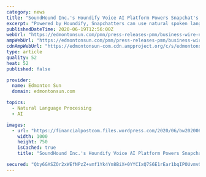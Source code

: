 ```yaml
---
category: news
title: "SoundHound Inc.'s Houndify Voice AI Platform Powers Snapchat's New Voice Scan Feature"
excerpt: "Powered by Houndify, Snapchatters can use natural spoken language to discover just the right Lens to enhance their faces and surroundingsLOS ANGELES — SoundHound Inc.Ⓡ, the leading innovator"
publishedDateTime: 2020-06-19T12:56:00Z
webUrl: "https://edmontonsun.com/pmn/press-releases-pmn/business-wire-news-releases-pmn/soundhound-inc-s-houndify-voice-ai-platform-powers-snapchats-new-voice-scan-feature/wcm/b494eb86-eb9c-4cca-b4b9-7bf9b4f99b5c"
ampWebUrl: "https://edmontonsun.com/pmn/press-releases-pmn/business-wire-news-releases-pmn/soundhound-inc-s-houndify-voice-ai-platform-powers-snapchats-new-voice-scan-feature/wcm/b494eb86-eb9c-4cca-b4b9-7bf9b4f99b5c/amp"
cdnAmpWebUrl: "https://edmontonsun-com.cdn.ampproject.org/c/s/edmontonsun.com/pmn/press-releases-pmn/business-wire-news-releases-pmn/soundhound-inc-s-houndify-voice-ai-platform-powers-snapchats-new-voice-scan-feature/wcm/b494eb86-eb9c-4cca-b4b9-7bf9b4f99b5c/amp"
type: article
quality: 52
heat: 52
published: false

provider:
  name: Edmonton Sun
  domain: edmontonsun.com

topics:
  - Natural Language Processing
  - AI

images:
  - url: "https://financialpostcom.files.wordpress.com/2020/06/bw20200611005303_snapchat-houndify-partnership.jpeg"
    width: 1000
    height: 750
    isCached: true
    title: "SoundHound Inc.'s Houndify Voice AI Platform Powers Snapchat's New Voice Scan Feature"

secured: "Qby6GXSZOr2xWEfNPzZ+vmf1Yk4Yn8BiX+0YYCIxQ7S6E1rEar1bqIPOUvmvGumuijSnNOrLNn1F7Go7Wm5jTXs5gHcRYFjzcHDu3oAddArPGasz1S8SdWLJSKUclVYpXU2w2zcZ4j8DkAKWPSr76okRhVkxzH92l9lZPuI8sWf5AGbsTgSKA76IuAMLV1FHTvYfa6nP1tuGxmrj8KQgNC8cSvh/24XeVtE4j4+oTVRXBi3Uw1qkHtzCCU8peGGt9+uj7zKwfjtdjOq2g5HnFaLp3iVDXoR59/mu/vbTyI3lnK0mJ6xestbJJiDwRQXPwziG1UR5SEnjXzhFajknXA==;JVpu1IlNoQ2zqZLL4Z2ExQ=="
---
```


